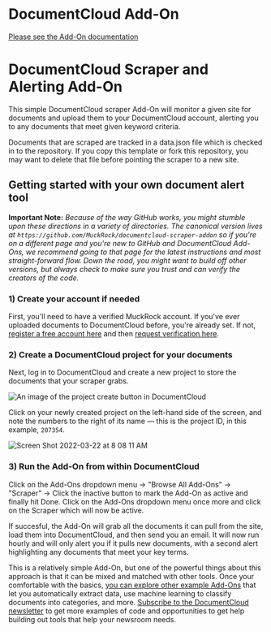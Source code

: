 
# DocumentCloud Add-On

[Please see the Add-On documentation](https://github.com/MuckRock/documentcloud-hello-world-addon/wiki/)

# DocumentCloud Scraper and Alerting Add-On

This simple DocumentCloud scraper Add-On will monitor a given site for
documents and upload them to your DocumentCloud account, alerting you to any
documents that meet given keyword criteria.

Documents that are scraped are tracked in a data.json file which is checked in
to the repository.  If you copy this template or fork this repository, you may
want to delete that file before pointing the scraper to a new site.

## Getting started with your own document alert tool

**Important Note:** *Because of the way GitHub works, you might stumble upon
these directions in a variety of directories. The canonical version lives at
`https://github.com/MuckRock/documentcloud-scraper-addon` so if you're on a
different page and you're new to GitHub and DocumentCloud Add-Ons, we recommend
going to that page for the latest instructions and most straight-forward flow.
Down the road, you might want to build off other versions, but always check to
make sure you trust and can verify the creators of the code.*

### 1) Create your account if needed

First, you'll need to have a verified MuckRock account. If you've ever uploaded
documents to DocumentCloud before, you're already set. If not,
[register a free account here](https://accounts.muckrock.com/accounts/signup/?intent=squarelet)
and then [request verification here](https://airtable.com/shrZrgdmuOwW0ZLPM).

### 2) Create a DocumentCloud project for your documents

Next, log in to DocumentCloud and create a new project to store the documents
that your scraper grabs.

![An image of the project create button in DocumentCloud](https://user-images.githubusercontent.com/136939/159478474-53a770e5-a826-44f1-bb80-b1844bf4c263.png)

Click on your newly created project on the left-hand side of the screen, and
note the numbers to the right of its name — this is the project ID, in this
example, `207354`.

![Screen Shot 2022-03-22 at 8 08 11 AM](https://user-images.githubusercontent.com/136939/159478630-c6cbcb24-308c-4b0e-a42c-f10cf2653836.png)

### 3) Run the Add-On from within DocumentCloud

Click on the Add-Ons dropdown menu -> "Browse All Add-Ons" -> "Scraper" ->
Click the inactive button to mark the Add-On as active and finally hit Done.
Click on the Add-Ons dropdown menu once more and click on the Scraper which
will now be active. 

If succesful, the Add-On will grab all the documents it can pull from the site,
load them into DocumentCloud, and then send you an email. It will now run
hourly and will only alert you if it pulls new documents, with a second alert
highlighting any documents that meet your key terms.

This is a relatively simple Add-On, but one of the powerful things about this
approach is that it can be mixed and matched with other tools. Once your
comfortable with the basics,
[you can explore other example Add-Ons](https://www.documentcloud.org/help/add-ons/)
that let you automatically extract data, use machine learning to classify
documents into categories, and more.
[Subscribe to the DocumentCloud newsletter](https://muckrock.us2.list-manage.com/subscribe?u=74862d74361490eca930f4384&id=89227411b1)
to get more examples of code and opportunities to get help building out tools
that help your newsroom needs.

